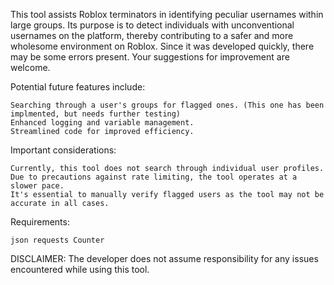 This tool assists Roblox terminators in identifying peculiar usernames within large groups. Its purpose is to detect individuals with unconventional usernames on the platform, thereby contributing to a safer and more wholesome environment on Roblox. Since it was developed quickly, there may be some errors present. Your suggestions for improvement are welcome.

Potential future features include:

    Searching through a user's groups for flagged ones. (This one has been implmented, but needs further testing)
    Enhanced logging and variable management.
    Streamlined code for improved efficiency.

Important considerations:

    Currently, this tool does not search through individual user profiles.
    Due to precautions against rate limiting, the tool operates at a slower pace.
    It's essential to manually verify flagged users as the tool may not be accurate in all cases.


Requirements:

    json requests Counter

DISCLAIMER: The developer does not assume responsibility for any issues encountered while using this tool.
